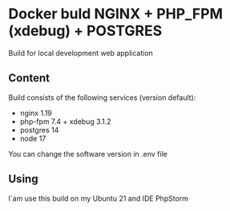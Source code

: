 # Docker buld NGINX + PHP_FPM (xdebug) + POSTGRES
Build for local development web application

## Content
Build consists of the following services (version default):
- nginx 1.19
- php-fpm 7.4 + xdebug 3.1.2
- postgres 14
- node 17

You can change the software version in .env file

## Using
I`am use this build on my Ubuntu 21 and IDE PhpStorm




